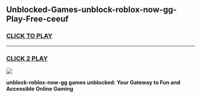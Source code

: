 
## Unblocked-Games-unblock-roblox-now-gg-Play-Free-ceeuf
<h3>
<a href="https://premium76.site?title=unblock-roblox-now-gg&ref=21A">CLICK TO PLAY</a></h3>
<hr>

<h3>
<a href="https://premium76.site?title=unblock-roblox-now-gg&ref=21A">CLICK 2 PLAY</a>
  
</h3>

<a href="https://premium76.site?title=unblock-roblox-now-gg&ref=21A"><img src="https://clearcache.store/games.png"></a>


**unblock-roblox-now-gg games unblocked: Your Gateway to Fun and Accessible Online Gaming**
